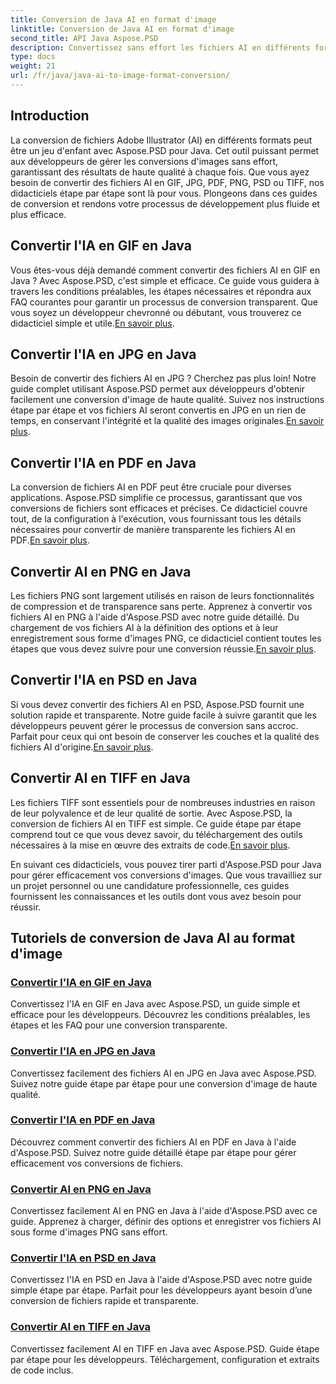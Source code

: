 ```yaml
---
title: Conversion de Java AI en format d'image
linktitle: Conversion de Java AI en format d'image
second_title: API Java Aspose.PSD
description: Convertissez sans effort les fichiers AI en différents formats en Java à l'aide d'Aspose.PSD. Suivez nos guides complets pour des conversions d’images transparentes et de haute qualité.
type: docs
weight: 21
url: /fr/java/java-ai-to-image-format-conversion/
---
```


## Introduction

La conversion de fichiers Adobe Illustrator (AI) en différents formats peut être un jeu d'enfant avec Aspose.PSD pour Java. Cet outil puissant permet aux développeurs de gérer les conversions d'images sans effort, garantissant des résultats de haute qualité à chaque fois. Que vous ayez besoin de convertir des fichiers AI en GIF, JPG, PDF, PNG, PSD ou TIFF, nos didacticiels étape par étape sont là pour vous. Plongeons dans ces guides de conversion et rendons votre processus de développement plus fluide et plus efficace.

## Convertir l'IA en GIF en Java
 Vous êtes-vous déjà demandé comment convertir des fichiers AI en GIF en Java ? Avec Aspose.PSD, c'est simple et efficace. Ce guide vous guidera à travers les conditions préalables, les étapes nécessaires et répondra aux FAQ courantes pour garantir un processus de conversion transparent. Que vous soyez un développeur chevronné ou débutant, vous trouverez ce didacticiel simple et utile.[En savoir plus](./convert-ai-to-gif/).

## Convertir l'IA en JPG en Java
Besoin de convertir des fichiers AI en JPG ? Cherchez pas plus loin! Notre guide complet utilisant Aspose.PSD permet aux développeurs d'obtenir facilement une conversion d'image de haute qualité. Suivez nos instructions étape par étape et vos fichiers AI seront convertis en JPG en un rien de temps, en conservant l'intégrité et la qualité des images originales.[En savoir plus](./convert-ai-to-jpg/).

## Convertir l'IA en PDF en Java
 La conversion de fichiers AI en PDF peut être cruciale pour diverses applications. Aspose.PSD simplifie ce processus, garantissant que vos conversions de fichiers sont efficaces et précises. Ce didacticiel couvre tout, de la configuration à l'exécution, vous fournissant tous les détails nécessaires pour convertir de manière transparente les fichiers AI en PDF.[En savoir plus](./convert-ai-to-pdf/).

## Convertir AI en PNG en Java
Les fichiers PNG sont largement utilisés en raison de leurs fonctionnalités de compression et de transparence sans perte. Apprenez à convertir vos fichiers AI en PNG à l'aide d'Aspose.PSD avec notre guide détaillé. Du chargement de vos fichiers AI à la définition des options et à leur enregistrement sous forme d'images PNG, ce didacticiel contient toutes les étapes que vous devez suivre pour une conversion réussie.[En savoir plus](./convert-ai-to-png/).

## Convertir l'IA en PSD en Java
 Si vous devez convertir des fichiers AI en PSD, Aspose.PSD fournit une solution rapide et transparente. Notre guide facile à suivre garantit que les développeurs peuvent gérer le processus de conversion sans accroc. Parfait pour ceux qui ont besoin de conserver les couches et la qualité des fichiers AI d'origine.[En savoir plus](./convert-ai-to-psd/).

## Convertir AI en TIFF en Java
 Les fichiers TIFF sont essentiels pour de nombreuses industries en raison de leur polyvalence et de leur qualité de sortie. Avec Aspose.PSD, la conversion de fichiers AI en TIFF est simple. Ce guide étape par étape comprend tout ce que vous devez savoir, du téléchargement des outils nécessaires à la mise en œuvre des extraits de code.[En savoir plus](./convert-ai-to-tiff/).

En suivant ces didacticiels, vous pouvez tirer parti d'Aspose.PSD pour Java pour gérer efficacement vos conversions d'images. Que vous travailliez sur un projet personnel ou une candidature professionnelle, ces guides fournissent les connaissances et les outils dont vous avez besoin pour réussir.

## Tutoriels de conversion de Java AI au format d'image
### [Convertir l'IA en GIF en Java](./convert-ai-to-gif/)
Convertissez l'IA en GIF en Java avec Aspose.PSD, un guide simple et efficace pour les développeurs. Découvrez les conditions préalables, les étapes et les FAQ pour une conversion transparente.
### [Convertir l'IA en JPG en Java](./convert-ai-to-jpg/)
Convertissez facilement des fichiers AI en JPG en Java avec Aspose.PSD. Suivez notre guide étape par étape pour une conversion d'image de haute qualité.
### [Convertir l'IA en PDF en Java](./convert-ai-to-pdf/)
Découvrez comment convertir des fichiers AI en PDF en Java à l'aide d'Aspose.PSD. Suivez notre guide détaillé étape par étape pour gérer efficacement vos conversions de fichiers.
### [Convertir AI en PNG en Java](./convert-ai-to-png/)
Convertissez facilement AI en PNG en Java à l'aide d'Aspose.PSD avec ce guide. Apprenez à charger, définir des options et enregistrer vos fichiers AI sous forme d'images PNG sans effort.
### [Convertir l'IA en PSD en Java](./convert-ai-to-psd/)
Convertissez l'IA en PSD en Java à l'aide d'Aspose.PSD avec notre guide simple étape par étape. Parfait pour les développeurs ayant besoin d’une conversion de fichiers rapide et transparente.
### [Convertir AI en TIFF en Java](./convert-ai-to-tiff/)
Convertissez facilement AI en TIFF en Java avec Aspose.PSD. Guide étape par étape pour les développeurs. Téléchargement, configuration et extraits de code inclus.
